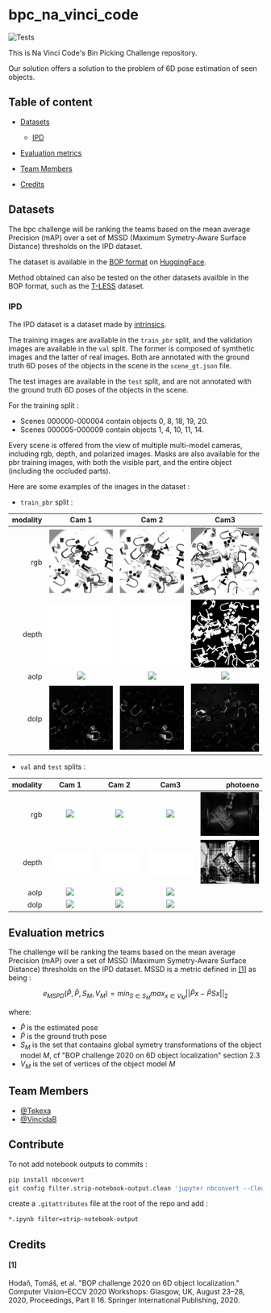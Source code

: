# bpc_na_vinci_code

![Tests](https://github.com/VincidaB/bpc_na_vinci_code/actions/workflows/tests.yml/badge.svg)

This is Na Vinci Code's Bin Picking Challenge repository.

Our solution offers a solution to the problem of 6D pose estimation of seen objects.

## Table of content

- [Datasets](#datasets)
  - [IPD](#ipd)
- [Evaluation metrics](#evaluation-metrics)

- [Team Members](#team-members)
- [Credits](#credits)



## Datasets

The bpc challenge will be ranking the teams based on the mean average Precision (mAP) over a set of MSSD (Maximum Symetry-Aware Surface Distance) thresholds on the IPD dataset.

The dataset is available in the [BOP format](https://github.com/thodan/bop_toolkit/blob/master/docs/bop_datasets_format.md) on [HuggingFace](https://huggingface.co/datasets/bop-benchmark/ipd).

Method obtained can also be tested on the other datasets availble in the BOP format, such as the [T-LESS](https://huggingface.co/datasets/bop-benchmark/tless) dataset.


### IPD

The IPD dataset is a dataset made by [intrinsics](https://www.intrinsic.ai/).


The training images are available in the `train_pbr` split, and the validation images are available in the `val` split. The former is composed of symthetic images and the latter of real images. Both are annotated with the ground truth 6D poses of the objects in the scene in the `scene_gt.json` file.

The test images are available in the `test` split, and are not annotated with the ground truth 6D poses of the objects in the scene.

For the training split :

- Scenes 000000-000004 contain objects 0, 8, 18, 19, 20.
- Scenes 000005-000009 contain objects 1, 4, 10, 11, 14.

Every scene is offered from the view of multiple multi-model cameras, including rgb, depth, and polarized images. Masks are also available for the pbr training images, with both the visible part, and the entire object (including the occluded parts).

Here are some examples of the images in the dataset : 

- `train_pbr` split :

 modality   | Cam 1   |   Cam 2 |  Cam3  
---:|:-------------------------:|:-------------------------:|:---------:
rgb | ![](./assets/images/readme_dataset/train_pbr_000000_rgb_cam1_000002.jpg)  |  ![](./assets/images/readme_dataset/train_pbr_000000_rgb_cam2_000002.jpg) |   ![](./assets/images/readme_dataset/train_pbr_000000_rgb_cam3_000002.jpg)
depth | ![](./assets/images/readme_dataset/train_pbr_000000_depth_cam1_000002.jpg)  |  ![](./assets/images/readme_dataset/train_pbr_000000_depth_cam2_000002.jpg) |   ![](./assets/images/readme_dataset/train_pbr_000000_depth_cam3_000002.jpg)
aolp | ![](./assets/images/readme_dataset/train_pbr_000000_aolp_cam1_000002.jpg)  |  ![](./assets/images/readme_dataset/train_pbr_000000_aolp_cam2_000002.jpg) |   ![](./assets/images/readme_dataset/train_pbr_000000_aolp_cam3_000002.jpg)
dolp | ![](./assets/images/readme_dataset/train_pbr_000000_dolp_cam1_000002.jpg)  |  ![](./assets/images/readme_dataset/train_pbr_000000_dolp_cam2_000002.jpg) |   ![](./assets/images/readme_dataset/train_pbr_000000_dolp_cam3_000002.jpg)

- `val` and `test` splits :

 modality   | Cam 1   |   Cam 2 |  Cam3  | photoeno
---:|:-------------------------:|:-------------------------:|:---------:|-------:
rgb | ![](./assets/images/readme_dataset/val_000000_rgb_cam1_000003.jpg)  |  ![](./assets/images/readme_dataset/val_000000_rgb_cam2_000003.jpg) |   ![](./assets/images/readme_dataset/val_000000_rgb_cam3_000003.jpg) | ![](./assets/images/readme_dataset/val_000000_rgb_photoeno_000003.jpg)
depth | ![](./assets/images/readme_dataset/val_000000_depth_cam1_000003.jpg)  |  ![](./assets/images/readme_dataset/val_000000_depth_cam2_000003.jpg) |   ![](./assets/images/readme_dataset/val_000000_depth_cam3_000003.jpg) | ![](./assets/images/readme_dataset/val_000000_depth_photoeno_000003.jpg)
aolp | ![](./assets/images/readme_dataset/val_000000_aolp_cam1_000003.jpg)  |  ![](./assets/images/readme_dataset/val_000000_aolp_cam2_000003.jpg) |   ![](./assets/images/readme_dataset/val_000000_aolp_cam3_000003.jpg)
dolp | ![](./assets/images/readme_dataset/val_000000_dolp_cam1_000003.jpg)  |  ![](./assets/images/readme_dataset/val_000000_dolp_cam2_000003.jpg) |   ![](./assets/images/readme_dataset/val_000000_dolp_cam3_000003.jpg)


## Evaluation metrics 

The challenge will be ranking the teams based on the mean average Precision (mAP) over a set of MSSD (Maximum Symetry-Aware Surface Distance) thresholds on the IPD dataset. MSSD is a metric defined in [[1]](#1) as being : 

```math
e_{MSPD} \left( \hat{P}, \bar{P}, S_M, V_M \right) = 
min_{S \in S_M} max_{x \in V_M}  \left| \left| \hat{P}x  - \bar{P}Sx  \right| \right|_2
```

where:
- $\hat{P}$ is the estimated pose
- $\bar{P}$ is the ground truth pose
- $S_M$ is the set that contaains global symetry transformations of the object model $M$, cf "BOP challenge 2020 on 6D object localization" section 2.3
- $V_M$ is the set of vertices of the object model $M$


## Team Members

- [@Tekexa](https://github.com/Tekexa)
- [@VincidaB](https://github.com/VincidaB)


## Contribute


To not add notebook outputs to commits : 
```bash
pip install nbconvert
git config filter.strip-notebook-output.clean 'jupyter nbconvert --ClearOutputPreprocessor.enabled=True --to=notebook --stdin --stdout --log-level=ERROR'  
```

create a `.gitattributes` file at the root of the repo and add :
```txt
*.ipynb filter=strip-notebook-output  
```



## Credits

#### [1]
Hodaň, Tomáš, et al. "BOP challenge 2020 on 6D object localization." Computer Vision–ECCV 2020 Workshops: Glasgow, UK, August 23–28, 2020, Proceedings, Part II 16. Springer International Publishing, 2020.

